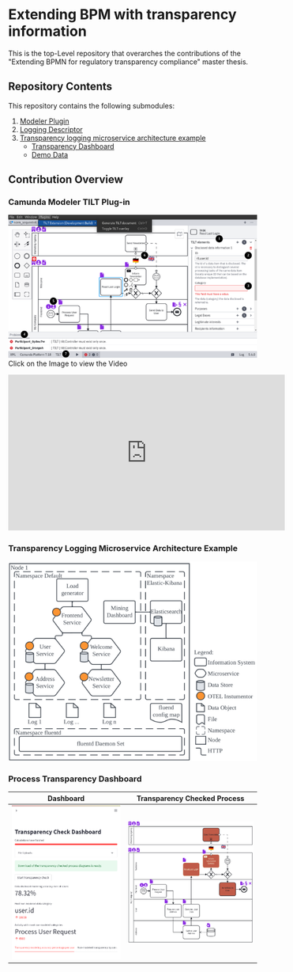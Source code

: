 # Extending BPM with transparency information
This is the top-Level repository that overarches the contributions of the "Extending BPMN for regulatory transparency compliance" master thesis.

## Repository Contents
This repository contains the following submodules:

1. [Modeler Plugin](https://github.com/ciphersmaug/tilt-camunda-plugin/)
2. [Logging Descriptor](https://github.com/ciphersmaug/process_tilt_logger)
3. [Transparency logging microservice architecture example](https://github.com/ciphersmaug/transparency-logging)
    - [Transparency Dashboard](https://github.com/ciphersmaug/transparency-logging/tree/main/src/mining-dashboard)
    - [Demo Data](https://github.com/ciphersmaug/transparency-logging/tree/main/src/mining-dashboard/app/data/)

## Contribution Overview
### Camunda Modeler TILT Plug-in
[![Watch the video](./img/UI-Overview.png)](https://youtu.be/Uxc8UhvdOSc)
Click on the Image to view the Video

<div style="text-aling: center; margin: auto"><iframe src="http://www.youtube.com/embed/Uxc8UhvdOSc?yt:stretch=16:9&vq=hd720p&loop=0&color=red&iv_load_policy=3&rel=0&showinfo=0&autohide=0&controls=1" width="560" height="315" allowtransparency="true" frameborder="0" ></iframe></div>

### Transparency Logging Microservice Architecture Example
![Architecture overview](./img/Microservice%20Architecture.png)

### Process Transparency Dashboard

|Dashboard|Transparency Checked Process|
|---|---|
|![Transparency Dashboard](./img/dashboard.png)|![Architecture overview](./img/enhanced-normative-process.png)|